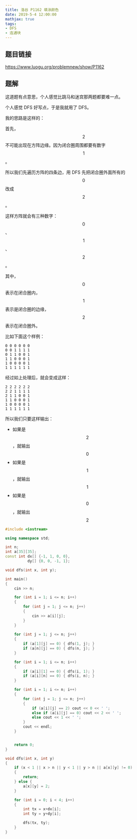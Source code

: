 ```yaml
---
title: 洛谷 P1162 填涂颜色
date: 2019-5-4 12:00:00
mathjax: true
tags: 
- DFS
- 连通块
---
```


## 题目链接

https://www.luogu.org/problemnew/show/P1162

## 题解

这道题有点意思，个人感觉比跳马和迷宫那两题都要难一点。

个人感觉 DFS 好写点，于是我就用了 DFS。

我的思路是这样的：

首先，$$ 2 $$ 不可能出现在方阵边缘。因为闭合圈周围都要有数字 $$ 1 $$。

所以我们先遍历方阵的四条边，用 DFS 先把闭合圈外面所有的 $$ 0 $$ 改成 $$ 2 $$。

这样方阵就会有三种数字：$$ 0 $$、$$ 1 $$、$$ 2 $$。

其中，$$ 0 $$ 表示在闭合圈内，$$ 1 $$ 表示是闭合圈的边缘，$$ 2 $$ 表示在闭合圈外。

比如下面这个样例：

```
0 0 0 0 0 0
0 0 1 1 1 1
0 1 1 0 0 1
1 1 0 0 0 1
1 0 0 0 0 1
1 1 1 1 1 1
```

经过如上处理后，就会变成这样：

```
2 2 2 2 2 2
2 2 1 1 1 1
2 1 1 0 0 1
1 1 0 0 0 1
1 0 0 0 0 1
1 1 1 1 1 1
```

所以我们只要这样输出：

- 如果是 $$ 2 $$，就输出 $$ 0 $$
- 如果是 $$ 1 $$，就输出 $$ 1 $$
- 如果是 $$ 0 $$，就输出 $$ 2 $$

```cpp
#include <iostream>

using namespace std;

int n;
int a[35][35];
const int dx[] {-1, 1, 0, 0},
          dy[] {0, 0, -1, 1};

void dfs(int x, int y);

int main()
{
    cin >> n;

    for (int i = 1; i <= n; i++)
    {
        for (int j = 1; j <= n; j++)
        {
            cin >> a[i][j];
        }
    }
    
    for (int j = 1; j <= n; j++)
    {
        if (a[1][j] == 0) { dfs(1, j); }
        if (a[n][j] == 0) { dfs(n, j); }
    }

    for (int i = 1; i <= n; i++)
    {
        if (a[i][1] == 0) { dfs(i, 1); }
        if (a[i][n] == 0) { dfs(i, n); }
    }

    for (int i = 1; i <= n; i++)
    {
        for (int j = 1; j <= n; j++)
        {
            if (a[i][j] == 2) cout << 0 << ' ';
            else if (a[i][j] == 0) cout << 2 << ' ';
            else cout << 1 << ' ';
        }
        cout << endl;
    }


    return 0;
}

void dfs(int x, int y)
{
    if (x < 1 || x > n || y < 1 || y > n || a[x][y] != 0)
    {
        return;
    } else {
        a[x][y] = 2;
    }

    for (int i = 0; i < 4; i++)
    {
        int tx = x+dx[i];
        int ty = y+dy[i];

        dfs(tx, ty);
    }
}
```